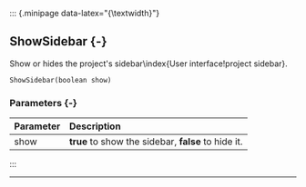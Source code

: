 ::: {.minipage data-latex="{\textwidth}"}
## ShowSidebar {-}

Show or hides the project's sidebar\index{User interface!project sidebar}.

```{sql}
ShowSidebar(boolean show)
```

### Parameters {-}

**Parameter** | **Description**
| :-- | :-- |
show | **true** to show the sidebar, **false** to hide it.
:::

***
